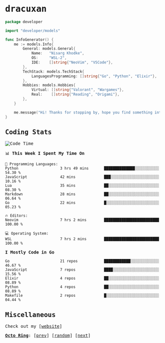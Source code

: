 <!-- Banner -->
<!--
<img src="https://i.imgur.com/mz4ym1F.png" style="max-height:550px"/>
-->


<samp>
	
<!-- Coded Intro -->
	
# dracuxan

```go
package developer

import "developer/models"

func InfoGenerator() {
	me := models.Info{
		General: models.General{
			Name:   "Nisarg Khodke",
			OS:     "WSL-2",
			IDE:    []string{"NeoVim", "VSCode"},
		},
		TechStack: models.TechStack{
			LanguagesProgramming: []string{"Go", "Python", "Elixir"},
		},
		Hobbies: models.Hobbies{
			Virtual: []string{"Valorant", "Wargames"},
			Real:    []string{"Reading", "Origami"},
		},		
	}

	me.message("Hi! Thanks for stopping by, hope you find something interesting!") 
}
```

## Coding Stats


<!--START_SECTION:waka-->
![Code Time](http://img.shields.io/badge/Code%20Time-77%20hrs%2026%20mins-blue)

📊 **This Week I Spent My Time On** 

```text
💬 Programming Languages: 
Python                   3 hrs 49 mins       ██████████████░░░░░░░░░░░   54.30 % 
JavaScript               42 mins             ███░░░░░░░░░░░░░░░░░░░░░░   10.16 % 
Lua                      35 mins             ██░░░░░░░░░░░░░░░░░░░░░░░   08.30 % 
Markdown                 28 mins             ██░░░░░░░░░░░░░░░░░░░░░░░   06.64 % 
Go                       22 mins             █░░░░░░░░░░░░░░░░░░░░░░░░   05.23 % 

🔥 Editors: 
Neovim                   7 hrs 2 mins        █████████████████████████   100.00 % 

💻 Operating System: 
WSL                      7 hrs 2 mins        █████████████████████████   100.00 % 
```

**I Mostly Code in Go** 

```text
Go                       21 repos            ████████████░░░░░░░░░░░░░   46.67 % 
JavaScript               7 repos             ████░░░░░░░░░░░░░░░░░░░░░   15.56 % 
Elixir                   4 repos             ██░░░░░░░░░░░░░░░░░░░░░░░   08.89 % 
Python                   4 repos             ██░░░░░░░░░░░░░░░░░░░░░░░   08.89 % 
Makefile                 2 repos             █░░░░░░░░░░░░░░░░░░░░░░░░   04.44 % 
```




<!--END_SECTION:waka-->

## Miscellaneous

Check out my [[website](bynisarg.in)]

[**Octo Ring**](https://octo-ring.com/):
[[prev](https://octo-ring.com/p/dracuxan/prev)]  [[random](https://octo-ring.com/p/dracuxan/random)]  [[next](https://octo-ring.com/p/dracuxan/next)]

</samp>
